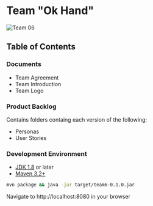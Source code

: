 # Team "Ok Hand"
![Team 06](https://github.com/CSCC01/Team6/blob/master/Documents/TeamLogo.png "Team 06")
## Table of Contents

### Documents

* Team Agreement
* Team Introduction
* Team Logo

### Product Backlog

Contains folders containg each version of the following:

* Personas
* User Stories

### Development Environment

* [JDK 1.8](http://www.oracle.com/technetwork/java/javase/downloads/index.html) or later
* [Maven 3.2+](https://maven.apache.org/download.cgi)

```sh
mvn package && java -jar target/team6-0.1.0.jar
```

Navigate to http://localhost:8080 in your browser
